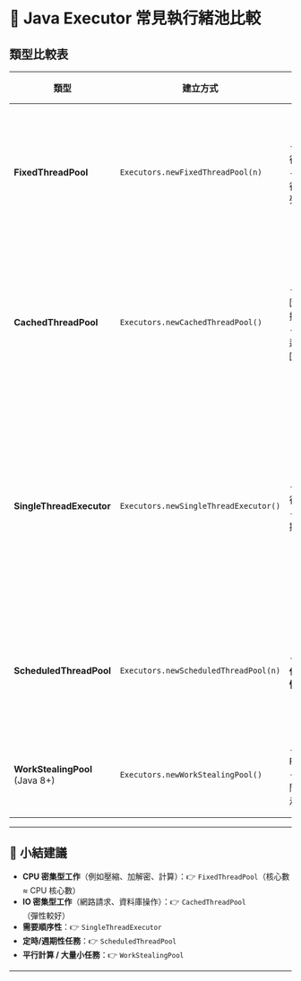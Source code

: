 # 🧵 Java Executor 常見執行緒池比較

## 類型比較表

| 類型 | 建立方式 | 特點 | 適用場景 | 風險/缺點 |
|------|---------|------|----------|-----------|
| **FixedThreadPool** | `Executors.newFixedThreadPool(n)` | - 固定 n 條執行緒<br>- 任務多於執行緒時進入佇列 | - **CPU 密集型工作**（例如演算法計算）<br>- 任務數量可預估且穩定 | - 如果任務量暴增，佇列可能塞滿記憶體 |
| **CachedThreadPool** | `Executors.newCachedThreadPool()` | - 執行緒數不固定，會動態擴張<br>- 空閒執行緒逾時 60 秒會回收 | - **IO 密集型任務**（等待時間長）<br>- 任務數量不固定、短小快速任務 | - 任務太多可能建立大量執行緒 → **壓垮 CPU/記憶體** |
| **SingleThreadExecutor** | `Executors.newSingleThreadExecutor()` | - 只有一條執行緒<br>- 保證任務按提交順序執行 | - 需要 **順序執行** 的情境<br>- 日誌寫入、訂單處理 | - 效能最低，單點故障（若執行緒掛掉就重建，但仍只有一條） |
| **ScheduledThreadPool** | `Executors.newScheduledThreadPool(n)` | - 支援 **延遲任務** 與 **週期性任務** | - 定時排程：例如心跳檢查、監控、排程任務 | - 任務執行時間過長可能導致排程不準 |
| **WorkStealingPool** (Java 8+) | `Executors.newWorkStealingPool()` | - 使用 ForkJoinPool<br>- 任務會被空閒執行緒「偷走」平衡負載 | - **大批量小任務**、平行運算（divide & conquer） | - 任務不可依賴執行順序 |

---

## 📌 小結建議

- **CPU 密集型工作**（例如壓縮、加解密、計算）：👉 `FixedThreadPool`（核心數 ≈ CPU 核心數）
- **IO 密集型工作**（網路請求、資料庫操作）：👉 `CachedThreadPool`（彈性較好）
- **需要順序性**：👉 `SingleThreadExecutor`
- **定時/週期性任務**：👉 `ScheduledThreadPool`
- **平行計算 / 大量小任務**：👉 `WorkStealingPool`

---
